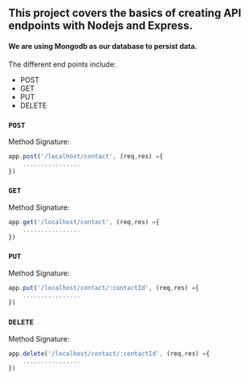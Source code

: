 ## This project covers the basics of creating API endpoints with Nodejs and Express.

#### We are using Mongodb as our database to persist data.

The different end points include:
- POST 
- GET
- PUT 
- DELETE

### `POST`

Method Signature:

```js
app.post('/localhost/contact', (req,res) ={
    ................
})
```

### `GET`

Method Signature:

```js
app.get('/localhost/contact', (req,res) ={
    ................
})
```

### `PUT`

Method Signature:

```js
app.put('/localhost/contact/:contactId', (req,res) ={
    ................
})
```

### `DELETE`

Method Signature:

```js
app.delete('/localhost/contact/:contactId', (req,res) ={
    ................
})
```